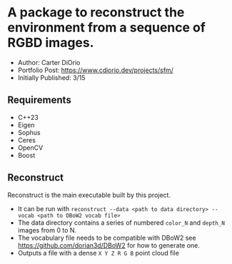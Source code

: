 # A package to reconstruct the environment from a sequence of RGBD images.

- Author: Carter DiOrio
- Portfolio Post: https://www.cdiorio.dev/projects/sfm/
- Initially Published: 3/15

## Requirements
- C++23
- Eigen
- Sophus
- Ceres
- OpenCV
- Boost

## Reconstruct

Reconstruct is the main executable built by this project. 
- It can be run with `reconstruct --data <path to data directory> --vocab <path to DBoW2 vocab file>`
- The data directory contains a series of numbered `color_N` and `depth_N` images from 0 to N.
- The vocabulary file needs to be compatible with DBoW2 see https://github.com/dorian3d/DBoW2 for how to generate one. 
- Outputs a file with a dense `X Y Z R G B` point cloud file
